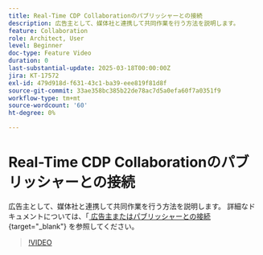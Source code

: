 ```yaml
---
title: Real-Time CDP Collaborationのパブリッシャーとの接続
description: 広告主として、媒体社と連携して共同作業を行う方法を説明します。
feature: Collaboration
role: Architect, User
level: Beginner
doc-type: Feature Video
duration: 0
last-substantial-update: 2025-03-18T00:00:00Z
jira: KT-17572
exl-id: 479d918d-f631-43c1-ba39-eee819f81d8f
source-git-commit: 33ae358bc385b22de78ac7d5a0efa60f7a0351f9
workflow-type: tm+mt
source-wordcount: '60'
ht-degree: 0%

---
```


# Real-Time CDP Collaborationのパブリッシャーとの接続

広告主として、媒体社と連携して共同作業を行う方法を説明します。 詳細なドキュメントについては、「[ 広告主またはパブリッシャーとの接続 ](https://experienceleague.adobe.com/en/docs/real-time-cdp-collaboration/using/connect/establishing-connections){target="_blank"} を参照してください。

>[!VIDEO](https://video.tv.adobe.com/v/3452218/?learn=on&enablevpops)

